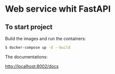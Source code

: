 # Web service whit FastAPI

## To start project

Build the images and run the containers:

```sh
$ docker-compose up -d --build
```

The documentations:

[http://localhost:8002/docs](http://localhost:8002/docs)